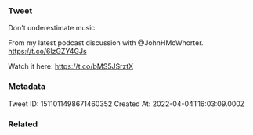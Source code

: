 ### Tweet
Don't underestimate music.

From my latest podcast discussion with @JohnHMcWhorter. https://t.co/6lzGZY4GJs

Watch it here: https://t.co/bMS5JSrztX

### Metadata
Tweet ID: 1511011498671460352
Created At: 2022-04-04T16:03:09.000Z

### Related

